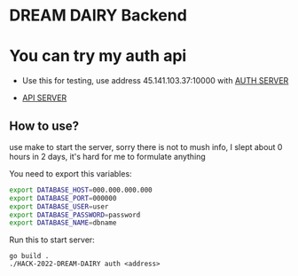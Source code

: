 <h1>DREAM DAIRY Backend</h1>

<h1>You can try my auth api</h1>

- Use this for testing, use address 45.141.103.37:10000 with [AUTH SERVER](https://github.com/p2034/HACK-2022-DREAM-DAIRY/blob/main/cmd/auth/AUTH.md)
  
- [API SERVER](https://github.com/p2034/HACK-2022-DREAM-DAIRY/blob/main/cmd/api/API.md)

<h2>How to use?</h2>

use make to start the server, sorry there is not to mush info, I slept about 0 hours in 2 days, it's hard for me to formulate anything

<p>You need to export this variables:</p>

```bash
export DATABASE_HOST=000.000.000.000
export DATABASE_PORT=000000
export DATABASE_USER=user
export DATABASE_PASSWORD=password
export DATABASE_NAME=dbname
```
<p>Run this to start server:</p>

```
go build .
./HACK-2022-DREAM-DAIRY auth <address>
```

